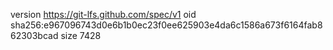 version https://git-lfs.github.com/spec/v1
oid sha256:e967096743d0e6b1b0ec23f0ee625903e4da6c1586a673f6164fab862303bcad
size 7428
